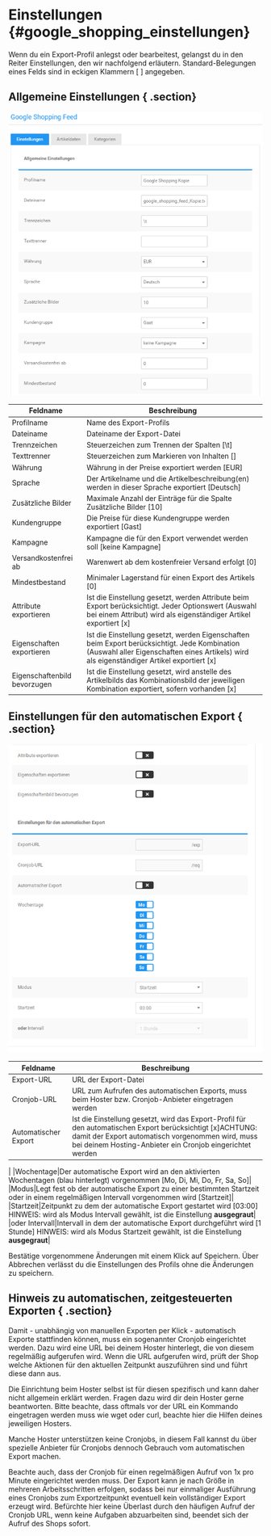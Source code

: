 # Einstellungen {#google_shopping_einstellungen}

Wenn du ein Export-Profil anlegst oder bearbeitest, gelangst du in den Reiter Einstellungen, den wir nachfolgend erläutern. Standard-Belegungen eines Felds sind in eckigen Klammern \[ \] angegeben.

## Allgemeine Einstellungen { .section}

![](Bilder/GoogleShopping01.PNG "Allgemeine Einstellungen eines Export-Profils")

|Feldname|Beschreibung|
|--------|------------|
|Profilname|Name des Export-Profils|
|Dateiname|Dateiname der Export-Datei|
|Trennzeichen|Steuerzeichen zum Trennen der Spalten \[\\t\]|
|Texttrenner|Steuerzeichen zum Markieren von Inhalten \[\]|
|Währung|Währung in der Preise exportiert werden \[EUR\]|
|Sprache|Der Artikelname und die Artikelbeschreibung\(en\) werden in dieser Sprache exportiert \[Deutsch\]|
|Zusätzliche Bilder|Maximale Anzahl der Einträge für die Spalte Zusätzliche Bilder \[10\]|
|Kundengruppe|Die Preise für diese Kundengruppe werden exportiert \[Gast\]|
|Kampagne|Kampagne die für den Export verwendet werden soll \[keine Kampagne\]|
|Versandkostenfrei ab|Warenwert ab dem kostenfreier Versand erfolgt \[0\]|
|Mindestbestand|Minimaler Lagerstand für einen Export des Artikels \[0\]|
|Attribute exportieren|Ist die Einstellung gesetzt, werden Attribute beim Export berücksichtigt. Jeder Optionswert \(Auswahl bei einem Attribut\) wird als eigenständiger Artikel exportiert \[x\]|
|Eigenschaften exportieren|Ist die Einstellung gesetzt, werden Eigenschaften beim Export berücksichtigt. Jede Kombination \(Auswahl aller Eigenschaften eines Artikels\) wird als eigenständiger Artikel exportiert \[x\]|
|Eigenschaftenbild bevorzugen|Ist die Einstellung gesetzt, wird anstelle des Artikelbilds das Kombinationsbild der jeweiligen Kombination exportiert, sofern vorhanden \[x\]|

## Einstellungen für den automatischen Export { .section}

![](Bilder/googleservices/20190402_001.png "Einstellungen für den automatischen Export")

|Feldname|Beschreibung|
|--------|------------|
|Export-URL|URL der Export-Datei|
|Cronjob-URL|URL zum Aufrufen des automatischen Exports, muss beim Hoster bzw. Cronjob-Anbieter eingetragen werden|
|Automatischer Export|Ist die Einstellung gesetzt, wird das Export-Profil für den automatischen Export berücksichtigt \[x\]ACHTUNG: damit der Export automatisch vorgenommen wird, muss bei deinem Hosting-Anbieter ein Cronjob eingerichtet werden

|
|Wochentage|Der automatische Export wird an den aktivierten Wochentagen \(blau hinterlegt\) vorgenommen \[Mo, Di, Mi, Do, Fr, Sa, So\]|
|Modus|Legt fest ob der automatische Export zu einer bestimmten Startzeit oder in einem regelmäßigen Intervall vorgenommen wird \[Startzeit\]|
|Startzeit|Zeitpunkt zu dem der automatische Export gestartet wird \[03:00\] HINWEIS: wird als Modus Intervall gewählt, ist die Einstellung **ausgegraut**|
|oder Intervall|Intervall in dem der automatische Export durchgeführt wird \[1 Stunde\] HINWEIS: wird als Modus Startzeit gewählt, ist die Einstellung **ausgegraut**|

Bestätige vorgenommene Änderungen mit einem Klick auf Speichern. Über Abbrechen verlässt du die Einstellungen des Profils ohne die Änderungen zu speichern.

## Hinweis zu automatischen, zeitgesteuerten Exporten { .section}

Damit - unabhängig von manuellen Exporten per Klick - automatisch Exporte stattfinden können, muss ein sogenannter Cronjob eingerichtet werden. Dazu wird eine URL bei deinem Hoster hinterlegt, die von diesem regelmäßig aufgerufen wird. Wenn die URL aufgerufen wird, prüft der Shop welche Aktionen für den aktuellen Zeitpunkt auszuführen sind und führt diese dann aus.

Die Einrichtung beim Hoster selbst ist für diesen spezifisch und kann daher nicht allgemein erklärt werden. Fragen dazu wird dir dein Hoster gerne beantworten. Bitte beachte, dass oftmals vor der URL ein Kommando eingetragen werden muss wie wget oder curl, beachte hier die Hilfen deines jeweiligen Hosters.

Manche Hoster unterstützen keine Cronjobs, in diesem Fall kannst du über spezielle Anbieter für Cronjobs dennoch Gebrauch vom automatischen Export machen.

Beachte auch, dass der Cronjob für einen regelmäßigen Aufruf von 1x pro Minute eingerichtet werden muss. Der Export kann je nach Größe in mehreren Arbeitsschritten erfolgen, sodass bei nur einmaliger Ausführung eines Cronjobs zum Exportzeitpunkt eventuell kein vollständiger Export erzeugt wird. Befürchte hier keine Überlast durch den häufigen Aufruf der Cronjob URL, wenn keine Aufgaben abzuarbeiten sind, beendet sich der Aufruf des Shops sofort.



